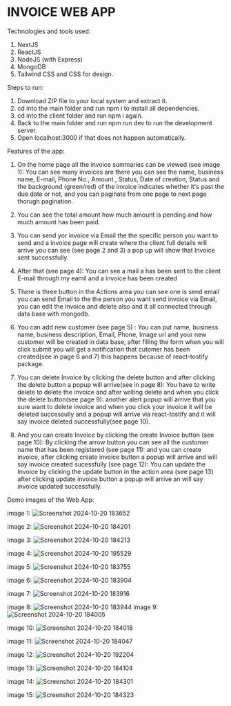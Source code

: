 # INVOICE WEB APP

Technologies and tools used:

 1. NextJS
 2. ReactJS
 3. NodeJS (with Express)
 4. MongoDB
 5. Tailwind CSS and CSS for design.

Steps to run:
 1. Download ZIP file to your local system and extract it.
 2. cd into the main folder and run npm i to install all dependencies.
 3. cd into the client folder and run npm i again.
 4. Back to the main folder and run npm run dev to run the development server.
 5. Open localhost:3000 if that does not happen automatically.

Features of the app:

1. On the home page all the invoice summaries can be viewed (see image 1): You can see many invoices are there you can see the name, business name, E-mail, Phone No., Amount , Status, Date of creation, Status and the background (green/red) of the invoice indicates whether it's past the due date or not, and you can paginate from one page to next page thorugh pagination.
   
2. You can see the total amount how much amount is  pending and how much amount has been paid.

3. You can send yor invoice via Email the the specific person you want to send and a invoice page will create where the client full details will arrive you can see (see page 2 and 3) a pop up will show that Invoice sent successfully. 

4. After that (see page 4): You can see a mail a has been sent to the client E-mail through my eamil and a invoice has been created 
   
5. There is three button in the Actions area you can see one is send email you can send Email to the the person you want send invoice via Email, you can edit the invoice and delete also and it all connected through data base with mongodb.
 
6. You can add new customer  (see page 5) : You can put name, business name, business description, Email, Phone, Image url and your new customer will be created in data base, after filling the form when you will click submit you will get a notification that cutomer has been created(see in page 6 and 7) this happens because of react-tostify package.

7. You can delete Invoice by clicking the delete button and after clicking the delete button a popup will arrive(see in page 8): You have to write delete to delete the invoice and after writing delete and when you click the delete button(see page 9): another alert popup will arrive that you sure want to delete invoice and when you click your invoice it will be deleted successully and a popup will arrive via react-tostify and it will say invoice deleted successfully(see page 10).
  
8. And you can create Invoice by clicking the create Invoice button (see page 10): By clicking the arrow button you can see all the customer name that has been registered (see page 11): and you can create invoice, after clicking create invoice button a popup will arrive and will say invoice created sucessfully (see page 12): You can update the Invoice by clicking the update button in the action area (see page 13) after clicking update invoice button a popup will arrive an will say invoice updated successfully.
 



Demo images of the Web App:

image 1:
 ![Screenshot 2024-10-20 183652](https://github.com/user-attachments/assets/e1d8dcac-81bf-4c84-875b-ce7974fcc2c0)
 
 image 2:
 ![Screenshot 2024-10-20 184201](https://github.com/user-attachments/assets/9f69e050-8eb5-497c-bf73-097ca08fca5c)
 
 image 3:
 ![Screenshot 2024-10-20 184213](https://github.com/user-attachments/assets/5f4c1dd2-9d93-472f-b3b7-8dfe06d3e841)
 
 image 4:
![Screenshot 2024-10-20 195529](https://github.com/user-attachments/assets/f17ea15b-ab81-4c90-adef-63cc6b0b29f6)

 image 5:
 ![Screenshot 2024-10-20 183755](https://github.com/user-attachments/assets/a6c03c0f-aa6a-444f-9168-f2f3a5c8d4cc)
 
 image 6:
 ![Screenshot 2024-10-20 183904](https://github.com/user-attachments/assets/079e7db4-a07f-4562-889c-f1e89a11ae0a)
 
 image 7:
 ![Screenshot 2024-10-20 183916](https://github.com/user-attachments/assets/0bd26310-a9ff-410d-873b-e382e1df8a3b)
 
 image 8:
 ![Screenshot 2024-10-20 183944](https://github.com/user-attachments/assets/e7f90c75-f5b0-4036-aa44-965890d18f69)
 image 9:
 ![Screenshot 2024-10-20 184005](https://github.com/user-attachments/assets/dff951a6-fae7-49e7-ba51-053b65852d58)
 
image 10:
 ![Screenshot 2024-10-20 184018](https://github.com/user-attachments/assets/42304e23-0d9d-43e9-9ca7-c7292e85b063)
 
 image 11:
 ![Screenshot 2024-10-20 184047](https://github.com/user-attachments/assets/e55c6bc1-25d2-4804-8b4b-135080bed5db)
 
 image 12:
![Screenshot 2024-10-20 192204](https://github.com/user-attachments/assets/f88ab292-e288-4e80-a431-1b28bd648169)

image 13:
 ![Screenshot 2024-10-20 184104](https://github.com/user-attachments/assets/0b6a351e-9442-400d-b2c1-0005aa662811)
 
 image 14:
 ![Screenshot 2024-10-20 184301](https://github.com/user-attachments/assets/130cc592-f267-4d4c-a296-ddfee1ec4d7f)
 
 image 15:
 ![Screenshot 2024-10-20 184323](https://github.com/user-attachments/assets/3b4db22e-86e4-4b61-8082-555739155a8a)











